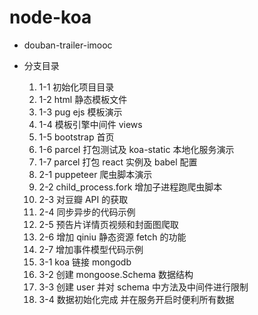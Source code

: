 # node-koa

* douban-trailer-imooc

* 分支目录
    1. 1-1 初始化项目目录
    2. 1-2 html 静态模板文件
    3. 1-3 pug ejs 模板演示
    4. 1-4 模板引擎中间件 views
    5. 1-5 bootstrap 首页
    6. 1-6 parcel 打包测试及 koa-static 本地化服务演示
    7. 1-7 parcel 打包 react 实例及 babel 配置
    8. 2-1 puppeteer 爬虫脚本演示
    9. 2-2 child_process.fork 增加子进程跑爬虫脚本 
    10. 2-3 对豆瓣 API 的获取
    11. 2-4 同步异步的代码示例
    12. 2-5 预告片详情页视频和封面图爬取
    13. 2-6 增加 qiniu 静态资源 fetch 的功能
    14. 2-7 增加事件模型代码示例
    15. 3-1 koa 链接 mongodb
    16. 3-2 创建 mongoose.Schema 数据结构
    17. 3-3 创建 user 并对 schema 中方法及中间件进行限制
    18. 3-4 数据初始化完成 并在服务开启时便利所有数据
